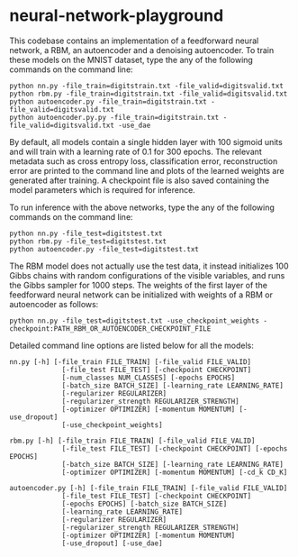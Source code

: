 # neural-network-playground

This codebase contains an implementation of a feedforward neural network, a RBM, an autoencoder and a denoising autoencoder. To train these models on the MNIST dataset, type the any of the following commands on the command line:

```
python nn.py -file_train=digitstrain.txt -file_valid=digitsvalid.txt
python rbm.py -file_train=digitstrain.txt -file_valid=digitsvalid.txt
python autoencoder.py -file_train=digitstrain.txt -file_valid=digitsvalid.txt
python autoencoder.py.py -file_train=digitstrain.txt -file_valid=digitsvalid.txt -use_dae
```

By default, all models contain a single hidden layer with 100 sigmoid units and will train with a learning rate of 0.1 for 300 epochs. The relevant metadata such as cross entropy loss, classification error, reconstruction error are printed to the command line and plots of the learned weights are generated after training. A checkpoint file is also saved containing the model parameters which is required for inference.

To run inference with the above networks, type the any of the following commands on the command line:

```
python nn.py -file_test=digitstest.txt
python rbm.py -file_test=digitstest.txt
python autoencoder.py -file_test=digitstest.txt
```

The RBM model does not actually use the test data, it instead initializes 100 Gibbs chains  with random configurations of the visible variables, and runs the Gibbs sampler for 1000 steps. The weights of the first layer of the feedforward neural network can be initialized with weights of a RBM or autoencoder as follows:

```
python nn.py -file_test=digitstest.txt -use_checkpoint_weights -checkpoint:PATH_RBM_OR_AUTOENCODER_CHECKPOINT_FILE
```

Detailed command line options are listed below for all the models:

```
nn.py [-h] [-file_train FILE_TRAIN] [-file_valid FILE_VALID]
             [-file_test FILE_TEST] [-checkpoint CHECKPOINT]
             [-num_classes NUM_CLASSES] [-epochs EPOCHS]
             [-batch_size BATCH_SIZE] [-learning_rate LEARNING_RATE]
             [-regularizer REGULARIZER]
             [-regularizer_strength REGULARIZER_STRENGTH]
             [-optimizer OPTIMIZER] [-momentum MOMENTUM] [-use_dropout]
             [-use_checkpoint_weights]

rbm.py [-h] [-file_train FILE_TRAIN] [-file_valid FILE_VALID]
             [-file_test FILE_TEST] [-checkpoint CHECKPOINT] [-epochs EPOCHS]
             [-batch_size BATCH_SIZE] [-learning_rate LEARNING_RATE]
             [-optimizer OPTIMIZER] [-momentum MOMENTUM] [-cd_k CD_K]

autoencoder.py [-h] [-file_train FILE_TRAIN] [-file_valid FILE_VALID]
             [-file_test FILE_TEST] [-checkpoint CHECKPOINT]
             [-epochs EPOCHS] [-batch_size BATCH_SIZE]
             [-learning_rate LEARNING_RATE]
             [-regularizer REGULARIZER]
             [-regularizer_strength REGULARIZER_STRENGTH]
             [-optimizer OPTIMIZER] [-momentum MOMENTUM]
             [-use_dropout] [-use_dae]
```
